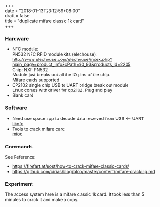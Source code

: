 +++  
date = "2018-01-13T23:12:59+08:00"  
draft = false  
title = "duplicate mifare classic 1k card"  
+++

### Hardware
 * NFC module:  
   PN532 NFC RFID module kits (elechouse):  
   http://www.elechouse.com/elechouse/index.php?main_page=product_info&cPath=90_93&products_id=2205  
   Chip: NXP PN532  
   Module just breaks out all the IO pins of the chip.  
   Mifare cards supported  
 * CP2102 single chip USB to UART bridge break out module  
   Linux comes with driver for cp2102. Plug and play  
 * Blank card  

### Software
 * Need userspace app to decode data received from USB <-- UART  
   [libnfc](https://github.com/nfc-tools/libnfc)
 * Tools to crack mifare card:  
   [mfoc](https://github.com/nfc-tools/mfoc)

### Commands
   See Reference:  
   * https://firefart.at/post/how-to-crack-mifare-classic-cards/
   * https://github.com/cirias/blog/blob/master/content/mifare-cracking.md

### Experiment
   The access system here is a mifare classic 1k card. It took less than 5 minutes to crack it and make a copy.
